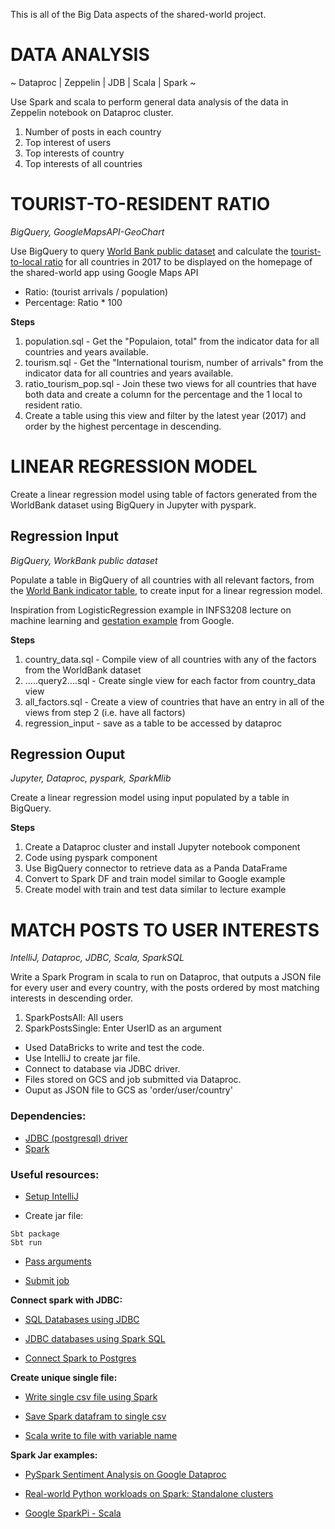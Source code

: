This is all of the Big Data aspects of the shared-world project.

# DATA ANALYSIS 

~ Dataproc |  Zeppelin | JDB | Scala | Spark ~

Use Spark and scala to perform general data analysis of the data in Zeppelin notebook on Dataproc cluster.

1. Number of posts in each country
2. Top interest of users
3. Top interests of country
4. Top interests of all countries



# TOURIST-TO-RESIDENT RATIO 

_BigQuery, GoogleMapsAPI-GeoChart_

Use BigQuery to query [World Bank public dataset](https://data.worldbank.org/indicator/SP.POP.TOTL) and calculate the [tourist-to-local ratio](https://www.un.org/esa/sustdev/natlinfo/indicators/methodology_sheets/demographics/ratio_localresidents_tourists.pdf) for all countries in 2017 to be displayed on the homepage of the shared-world app using Google Maps API

- Ratio: (tourist arrivals / population)
- Percentage: Ratio * 100

**Steps**    
1. population.sql - Get the "Populaion, total" from the indicator data for all countries and years available.
2. tourism.sql - Get the "International tourism, number of arrivals" from the indicator data for all countries and years available.
3. ratio_tourism_pop.sql - Join these two views for all countries that have both data and create a column for the percentage and the 1 local to resident ratio. 
4. Create a table using this view and filter by the latest year (2017) and order by the highest percentage in descending.

  
# LINEAR REGRESSION MODEL
Create a linear regression model using table of factors generated from the WorldBank dataset using BigQuery in Jupyter with pyspark.

## Regression Input

_BigQuery, WorkBank public dataset_

Populate a table in BigQuery of all countries with all relevant factors, from the [World Bank indicator table](https://data.worldbank.org/indicator/SP.POP.TOTL), to create input for a linear regression model.

Inspiration from LogisticRegression example in INFS3208 lecture on machine learning and [gestation example](https://cloud.google.com/dataproc/docs/tutorials/bigquery-sparkml) from Google.
 
**Steps**
1. country_data.sql - Compile view of all countries with any of the factors from the WorldBank dataset
2. .....query2....sql - Create single view for each factor from country_data view
3. all_factors.sql - Create a view of countries that have an entry in all of the views from step 2 (i.e. have all factors)
4. regression_input - save as a table to be accessed by dataproc

## Regression Ouput

_Jupyter, Dataproc, pyspark, SparkMlib_

Create a linear regression model using input populated by a table in BigQuery.

**Steps**
1. Create a Dataproc cluster and install Jupyter notebook component
2. Code using pyspark component
3. Use BigQuery connector to retrieve data as a Panda DataFrame
4. Convert to Spark DF and train model similar to Google example
5. Create model with train and test data similar to lecture example


# MATCH POSTS TO USER INTERESTS

_IntelliJ, Dataproc, JDBC, Scala, SparkSQL_

Write a Spark Program in scala to run on Dataproc, that outputs a JSON file for every user and every country,
with the posts ordered by most matching interests in descending order.
1. SparkPostsAll: All users
2. SparkPostsSingle: Enter UserID as an argument

- Used DataBricks to write and test the code.
- Use IntelliJ to create jar file.
- Connect to database via JDBC driver.
- Files stored on GCS and job submitted via Dataproc.
- Ouput as JSON file to GCS as 'order/user/country'

### Dependencies:

- [JDBC (postgresql) driver](https://jdbc.postgresql.org/download.html)
- [Spark](https://repo1.maven.org/maven2/org/apache/spark/)

### Useful resources:

- [Setup IntelliJ](http://learnscalaspark.com/getting-started-intellij-scala-apache-spark)

- Create jar file:
```
Sbt package
Sbt run
```
- [Pass arguments](https://stackoverflow.com/questions/36024565/how-do-i-pass-program-argument-to-main-function-in-running-spark-submit-with-a-j)

- [Submit job](https://cloud.google.com/dataproc/docs/guides/submit-job)

**Connect spark with JDBC:**

- [SQL Databases using JDBC](https://docs.databricks.com/data/data-sources/sql-databases.html)

- [JDBC databases using Spark SQL](https://docs.databricks.com/_static/notebooks/data-import/jdbc.html)

- [Connect Spark to Postgres](https://zheguang.github.io/blog/systems/2019/02/16/connect-spark-to-postgres.html)

**Create unique single file:**

- [Write single csv file using Spark](https://stackoverflow.com/questions/31674530/write-single-csv-file-using-spark-csv)

- [Save Spark datafram to single csv](https://gist.github.com/dmpetrov/a4a5dc2cc8719619410e37dedde5130e)

- [Scala write to file with variable name](https://stackoverflow.com/questions/49681781/spark-scala-write-to-file-with-variable-name)

**Spark Jar examples:**

- [PySpark Sentiment Analysis on Google Dataproc](https://towardsdatascience.com/step-by-step-tutorial-pyspark-sentiment-analysis-on-google-dataproc-fef9bef46468)

- [Real-world Python workloads on Spark: Standalone clusters](https://becominghuman.ai/real-world-python-workloads-on-spark-standalone-clusters-2246346c7040)

- [Google SparkPi - Scala](https://github.com/apache/spark/blob/master/examples/src/main/scala/org/apache/spark/examples/SparkPi.scala)
